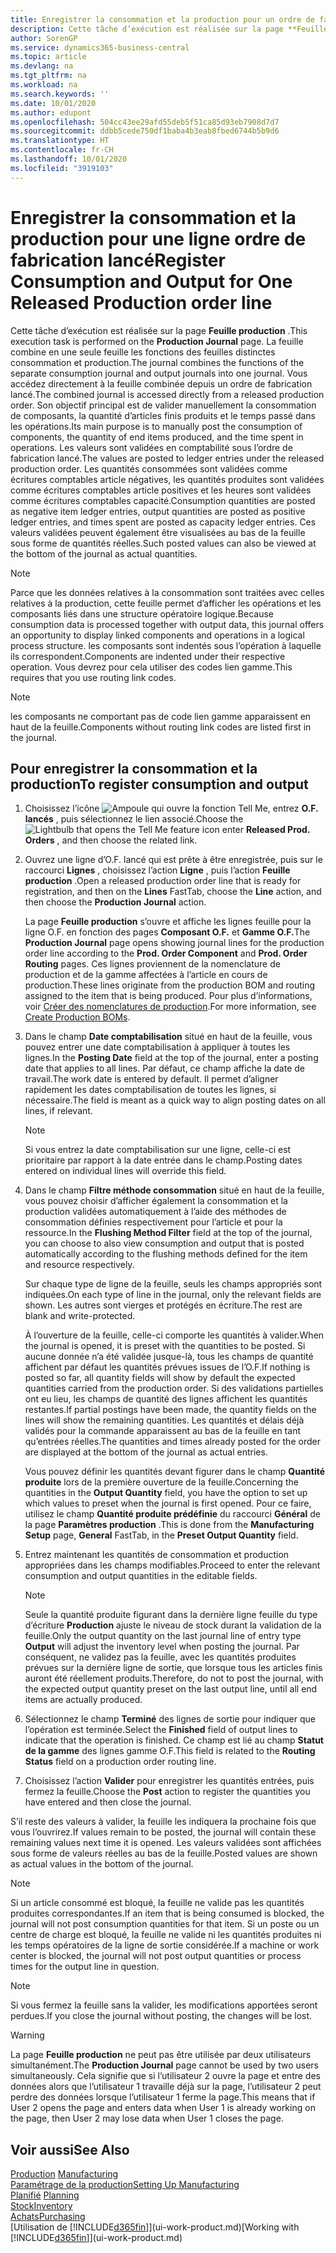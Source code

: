 ```yaml
---
title: Enregistrer la consommation et la production pour un ordre de fabrication | Microsoft Docs
description: Cette tâche d’exécution est réalisée sur la page **Feuille production** . La feuille combine en une seule feuille les fonctions des feuilles distinctes consommation et production. Vous accédez directement à la feuille combinée depuis un ordre de fabrication lancé. Son objectif principal est de valider manuellement la consommation de composants, la quantité d’articles finis produits et le temps passé dans les opérations.
author: SorenGP
ms.service: dynamics365-business-central
ms.topic: article
ms.devlang: na
ms.tgt_pltfrm: na
ms.workload: na
ms.search.keywords: ''
ms.date: 10/01/2020
ms.author: edupont
ms.openlocfilehash: 504cc43ee29afd55deb5f51ca85d93eb7908d7d7
ms.sourcegitcommit: ddbb5cede750df1baba4b3eab8fbed6744b5b9d6
ms.translationtype: HT
ms.contentlocale: fr-CH
ms.lasthandoff: 10/01/2020
ms.locfileid: "3919103"
---
```

# <a name="register-consumption-and-output-for-one-released-production-order-line"></a><span data-ttu-id="1197d-106">Enregistrer la consommation et la production pour une ligne ordre de fabrication lancé</span><span class="sxs-lookup"><span data-stu-id="1197d-106">Register Consumption and Output for One Released Production order line</span></span>
<span data-ttu-id="1197d-107">Cette tâche d’exécution est réalisée sur la page **Feuille production** .</span><span class="sxs-lookup"><span data-stu-id="1197d-107">This execution task is performed on the **Production Journal** page.</span></span> <span data-ttu-id="1197d-108">La feuille combine en une seule feuille les fonctions des feuilles distinctes consommation et production.</span><span class="sxs-lookup"><span data-stu-id="1197d-108">The journal combines the functions of the separate consumption journal and output journals into one journal.</span></span> <span data-ttu-id="1197d-109">Vous accédez directement à la feuille combinée depuis un ordre de fabrication lancé.</span><span class="sxs-lookup"><span data-stu-id="1197d-109">The combined journal is accessed directly from a released production order.</span></span> <span data-ttu-id="1197d-110">Son objectif principal est de valider manuellement la consommation de composants, la quantité d’articles finis produits et le temps passé dans les opérations.</span><span class="sxs-lookup"><span data-stu-id="1197d-110">Its main purpose is to manually post the consumption of components, the quantity of end items produced, and the time spent in operations.</span></span> <span data-ttu-id="1197d-111">Les valeurs sont validées en comptabilité sous l’ordre de fabrication lancé.</span><span class="sxs-lookup"><span data-stu-id="1197d-111">The values are posted to ledger entries under the released production order.</span></span> <span data-ttu-id="1197d-112">Les quantités consommées sont validées comme écritures comptables article négatives, les quantités produites sont validées comme écritures comptables article positives et les heures sont validées comme écritures comptables capacité.</span><span class="sxs-lookup"><span data-stu-id="1197d-112">Consumption quantities are posted as negative item ledger entries, output quantities are posted as positive ledger entries, and times spent are posted as capacity ledger entries.</span></span> <span data-ttu-id="1197d-113">Ces valeurs validées peuvent également être visualisées au bas de la feuille sous forme de quantités réelles.</span><span class="sxs-lookup"><span data-stu-id="1197d-113">Such posted values can also be viewed at the bottom of the journal as actual quantities.</span></span>  

> [!NOTE]  
>  <span data-ttu-id="1197d-114">Parce que les données relatives à la consommation sont traitées avec celles relatives à la production, cette feuille permet d’afficher les opérations et les composants liés dans une structure opératoire logique.</span><span class="sxs-lookup"><span data-stu-id="1197d-114">Because consumption data is processed together with output data, this journal offers an opportunity to display linked components and operations in a logical process structure.</span></span> <span data-ttu-id="1197d-115">les composants sont indentés sous l’opération à laquelle ils correspondent.</span><span class="sxs-lookup"><span data-stu-id="1197d-115">Components are indented under their respective operation.</span></span> <span data-ttu-id="1197d-116">Vous devrez pour cela utiliser des codes lien gamme.</span><span class="sxs-lookup"><span data-stu-id="1197d-116">This requires that you use routing link codes.</span></span>  

> [!NOTE]  
>  <span data-ttu-id="1197d-117">les composants ne comportant pas de code lien gamme apparaissent en haut de la feuille.</span><span class="sxs-lookup"><span data-stu-id="1197d-117">Components without routing link codes are listed first in the journal.</span></span>  

## <a name="to-register-consumption-and-output"></a><span data-ttu-id="1197d-118">Pour enregistrer la consommation et la production</span><span class="sxs-lookup"><span data-stu-id="1197d-118">To register consumption and output</span></span>  
1.  <span data-ttu-id="1197d-119">Choisissez l’icône ![Ampoule qui ouvre la fonction Tell Me](media/ui-search/search_small.png "Dites-moi ce que vous voulez faire"), entrez **O.F. lancés** , puis sélectionnez le lien associé.</span><span class="sxs-lookup"><span data-stu-id="1197d-119">Choose the ![Lightbulb that opens the Tell Me feature](media/ui-search/search_small.png "Tell me what you want to do") icon enter **Released Prod. Orders** , and then choose the related link.</span></span>  
2.  <span data-ttu-id="1197d-120">Ouvrez une ligne d’O.F. lancé qui est prête à être enregistrée, puis sur le raccourci **Lignes** , choisissez l’action **Ligne** , puis l’action **Feuille production** .</span><span class="sxs-lookup"><span data-stu-id="1197d-120">Open a released production order line that is ready for registration, and then on the **Lines** FastTab, choose the **Line** action, and then choose the **Production Journal** action.</span></span>  

    <span data-ttu-id="1197d-121">La page **Feuille production** s’ouvre et affiche les lignes feuille pour la ligne O.F. en fonction des pages **Composant O.F.** et **Gamme O.F.**</span><span class="sxs-lookup"><span data-stu-id="1197d-121">The **Production Journal** page opens showing journal lines for the production order line according to the **Prod. Order Component** and **Prod. Order Routing** pages.</span></span> <span data-ttu-id="1197d-122">Ces lignes proviennent de la nomenclature de production et de la gamme affectées à l’article en cours de production.</span><span class="sxs-lookup"><span data-stu-id="1197d-122">These lines originate from the production BOM and routing assigned to the item that is being produced.</span></span> <span data-ttu-id="1197d-123">Pour plus d’informations, voir [Créer des nomenclatures de production](production-how-to-create-routings.md).</span><span class="sxs-lookup"><span data-stu-id="1197d-123">For more information, see [Create Production BOMs](production-how-to-create-routings.md).</span></span>  

3.  <span data-ttu-id="1197d-124">Dans le champ **Date comptabilisation** situé en haut de la feuille, vous pouvez entrer une date comptabilisation à appliquer à toutes les lignes.</span><span class="sxs-lookup"><span data-stu-id="1197d-124">In the **Posting Date** field at the top of the journal, enter a posting date that applies to all lines.</span></span> <span data-ttu-id="1197d-125">Par défaut, ce champ affiche la date de travail.</span><span class="sxs-lookup"><span data-stu-id="1197d-125">The work date is entered by default.</span></span> <span data-ttu-id="1197d-126">Il permet d’aligner rapidement les dates comptabilisation de toutes les lignes, si nécessaire.</span><span class="sxs-lookup"><span data-stu-id="1197d-126">The field is meant as a quick way to align posting dates on all lines, if relevant.</span></span>  

    > [!NOTE]  
    >  <span data-ttu-id="1197d-127">Si vous entrez la date comptabilisation sur une ligne, celle-ci est prioritaire par rapport à la date entrée dans le champ.</span><span class="sxs-lookup"><span data-stu-id="1197d-127">Posting dates entered on individual lines will override this field.</span></span>  

4.  <span data-ttu-id="1197d-128">Dans le champ **Filtre méthode consommation** situé en haut de la feuille, vous pouvez choisir d’afficher également la consommation et la production validées automatiquement à l’aide des méthodes de consommation définies respectivement pour l’article et pour la ressource.</span><span class="sxs-lookup"><span data-stu-id="1197d-128">In the **Flushing Method Filter** field at the top of the journal, you can choose to also view consumption and output that is posted automatically according to the flushing methods defined for the item and resource respectively.</span></span>  

    <span data-ttu-id="1197d-129">Sur chaque type de ligne de la feuille, seuls les champs appropriés sont indiquées.</span><span class="sxs-lookup"><span data-stu-id="1197d-129">On each type of line in the journal, only the relevant fields are shown.</span></span> <span data-ttu-id="1197d-130">Les autres sont vierges et protégés en écriture.</span><span class="sxs-lookup"><span data-stu-id="1197d-130">The rest are blank and write-protected.</span></span>  

    <span data-ttu-id="1197d-131">À l’ouverture de la feuille, celle-ci comporte les quantités à valider.</span><span class="sxs-lookup"><span data-stu-id="1197d-131">When the journal is opened, it is preset with the quantities to be posted.</span></span> <span data-ttu-id="1197d-132">Si aucune donnée n’a été validée jusque-là, tous les champs de quantité affichent par défaut les quantités prévues issues de l’O.F.</span><span class="sxs-lookup"><span data-stu-id="1197d-132">If nothing is posted so far, all quantity fields will show by default the expected quantities carried from the production order.</span></span> <span data-ttu-id="1197d-133">Si des validations partielles ont eu lieu, les champs de quantité des lignes affichent les quantités restantes.</span><span class="sxs-lookup"><span data-stu-id="1197d-133">If partial postings have been made, the quantity fields on the lines will show the remaining quantities.</span></span> <span data-ttu-id="1197d-134">Les quantités et délais déjà validés pour la commande apparaissent au bas de la feuille en tant qu’entrées réelles.</span><span class="sxs-lookup"><span data-stu-id="1197d-134">The quantities and times already posted for the order are displayed at the bottom of the journal as actual entries.</span></span>  

    <span data-ttu-id="1197d-135">Vous pouvez définir les quantités devant figurer dans le champ **Quantité produite** lors de la première ouverture de la feuille.</span><span class="sxs-lookup"><span data-stu-id="1197d-135">Concerning the quantities in the **Output Quantity** field, you have the option to set up which values to preset when the journal is first opened.</span></span> <span data-ttu-id="1197d-136">Pour ce faire, utilisez le champ **Quantité produite prédéfinie** du raccourci **Général** de la page **Paramètres production** .</span><span class="sxs-lookup"><span data-stu-id="1197d-136">This is done from the **Manufacturing Setup** page, **General** FastTab, in the **Preset Output Quantity** field.</span></span>

5.  <span data-ttu-id="1197d-137">Entrez maintenant les quantités de consommation et production appropriées dans les champs modifiables.</span><span class="sxs-lookup"><span data-stu-id="1197d-137">Proceed to enter the relevant consumption and output quantities in the editable fields.</span></span>  

    > [!NOTE]  
    >  <span data-ttu-id="1197d-138">Seule la quantité produite figurant dans la dernière ligne feuille du type d’écriture **Production** ajuste le niveau de stock durant la validation de la feuille.</span><span class="sxs-lookup"><span data-stu-id="1197d-138">Only the output quantity on the last journal line of entry type **Output** will adjust the inventory level when posting the journal.</span></span> <span data-ttu-id="1197d-139">Par conséquent, ne validez pas la feuille, avec les quantités produites prévues sur la dernière ligne de sortie, que lorsque tous les articles finis auront été réellement produits.</span><span class="sxs-lookup"><span data-stu-id="1197d-139">Therefore, do not to post the journal, with the expected output quantity preset on the last output line, until all end items are actually produced.</span></span>  

6.  <span data-ttu-id="1197d-140">Sélectionnez le champ **Terminé** des lignes de sortie pour indiquer que l’opération est terminée.</span><span class="sxs-lookup"><span data-stu-id="1197d-140">Select the **Finished** field of output lines to indicate that the operation is finished.</span></span> <span data-ttu-id="1197d-141">Ce champ est lié au champ **Statut de la gamme** des lignes gamme O.F.</span><span class="sxs-lookup"><span data-stu-id="1197d-141">This field is related to the **Routing Status** field on a production order routing line.</span></span>  
7.  <span data-ttu-id="1197d-142">Choisissez l’action **Valider** pour enregistrer les quantités entrées, puis fermez la feuille.</span><span class="sxs-lookup"><span data-stu-id="1197d-142">Choose the **Post** action to register the quantities you have entered and then close the journal.</span></span>  

<span data-ttu-id="1197d-143">S’il reste des valeurs à valider, la feuille les indiquera la prochaine fois que vous l’ouvrirez.</span><span class="sxs-lookup"><span data-stu-id="1197d-143">If values remain to be posted, the journal will contain these remaining values next time it is opened.</span></span> <span data-ttu-id="1197d-144">Les valeurs validées sont affichées sous forme de valeurs réelles au bas de la feuille.</span><span class="sxs-lookup"><span data-stu-id="1197d-144">Posted values are shown as actual values in the bottom of the journal.</span></span>  

> [!NOTE]  
>  <span data-ttu-id="1197d-145">Si un article consommé est bloqué, la feuille ne valide pas les quantités produites correspondantes.</span><span class="sxs-lookup"><span data-stu-id="1197d-145">If an item that is being consumed is blocked, the journal will not post consumption quantities for that item.</span></span> <span data-ttu-id="1197d-146">Si un poste ou un centre de charge est bloqué, la feuille ne valide ni les quantités produites ni les temps opératoires de la ligne de sortie considérée.</span><span class="sxs-lookup"><span data-stu-id="1197d-146">If a machine or work center is blocked, the journal will not post output quantities or process times for the output line in question.</span></span>  

> [!NOTE]  
>  <span data-ttu-id="1197d-147">Si vous fermez la feuille sans la valider, les modifications apportées seront perdues.</span><span class="sxs-lookup"><span data-stu-id="1197d-147">If you close the journal without posting, the changes will be lost.</span></span>  

> [!WARNING]  
>  <span data-ttu-id="1197d-148">La page **Feuille production** ne peut pas être utilisée par deux utilisateurs simultanément.</span><span class="sxs-lookup"><span data-stu-id="1197d-148">The **Production Journal** page cannot be used by two users simultaneously.</span></span> <span data-ttu-id="1197d-149">Cela signifie que si l’utilisateur 2 ouvre la page et entre des données alors que l’utilisateur 1 travaille déjà sur la page, l’utilisateur 2 peut perdre des données lorsque l’utilisateur 1 ferme la page.</span><span class="sxs-lookup"><span data-stu-id="1197d-149">This means that if User 2 opens the page and enters data when User 1 is already working on the page, then User 2 may lose data when User 1 closes the page.</span></span>  

## <a name="see-also"></a><span data-ttu-id="1197d-150">Voir aussi</span><span class="sxs-lookup"><span data-stu-id="1197d-150">See Also</span></span>  
<span data-ttu-id="1197d-151">[Production](production-manage-manufacturing.md)  </span><span class="sxs-lookup"><span data-stu-id="1197d-151">[Manufacturing](production-manage-manufacturing.md)  </span></span>  
[<span data-ttu-id="1197d-152">Paramétrage de la production</span><span class="sxs-lookup"><span data-stu-id="1197d-152">Setting Up Manufacturing</span></span>](production-configure-production-processes.md)  
<span data-ttu-id="1197d-153">[Planifié](production-planning.md)    </span><span class="sxs-lookup"><span data-stu-id="1197d-153">[Planning](production-planning.md)    </span></span>  
[<span data-ttu-id="1197d-154">Stock</span><span class="sxs-lookup"><span data-stu-id="1197d-154">Inventory</span></span>](inventory-manage-inventory.md)  
[<span data-ttu-id="1197d-155">Achats</span><span class="sxs-lookup"><span data-stu-id="1197d-155">Purchasing</span></span>](purchasing-manage-purchasing.md)  
<span data-ttu-id="1197d-156">[Utilisation de [!INCLUDE[d365fin](includes/d365fin_md.md)]](ui-work-product.md)</span><span class="sxs-lookup"><span data-stu-id="1197d-156">[Working with [!INCLUDE[d365fin](includes/d365fin_md.md)]](ui-work-product.md)</span></span>
